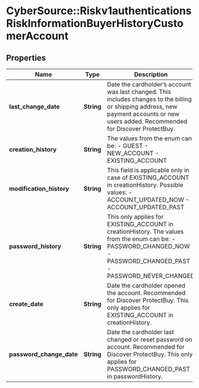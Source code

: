 # CyberSource::Riskv1authenticationsRiskInformationBuyerHistoryCustomerAccount

## Properties
Name | Type | Description | Notes
------------ | ------------- | ------------- | -------------
**last_change_date** | **String** | Date the cardholder’s account was last changed. This includes changes to the billing or shipping address, new payment accounts or new users added. Recommended for Discover ProtectBuy.  | [optional] 
**creation_history** | **String** | The values from the enum can be: - GUEST - NEW_ACCOUNT - EXISTING_ACCOUNT  | [optional] 
**modification_history** | **String** | This field is applicable only in case of EXISTING_ACCOUNT in creationHistory. Possible values: - ACCOUNT_UPDATED_NOW - ACCOUNT_UPDATED_PAST  | [optional] 
**password_history** | **String** | This only applies for EXISTING_ACCOUNT in creationHistory. The values from the enum can be: - PASSWORD_CHANGED_NOW - PASSWORD_CHANGED_PAST - PASSWORD_NEVER_CHANGED  | [optional] 
**create_date** | **String** | Date the cardholder opened the account. Recommended for Discover ProtectBuy. This only applies for EXISTING_ACCOUNT in creationHistory.  | [optional] 
**password_change_date** | **String** | Date the cardholder last changed or reset password on account. Recommended for Discover ProtectBuy. This only applies for PASSWORD_CHANGED_PAST in passwordHistory.  | [optional] 


